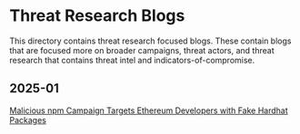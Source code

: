 # Threat Research Blogs #
This directory contains threat research focused blogs. These contain blogs that are focused more on broader campaigns, threat actors, and threat research that contains threat intel and indicators-of-compromise.

## 2025-01 ##
[Malicious npm Campaign Targets Ethereum
 Developers with Fake Hardhat Packages](https://github.com/gothburz/CyberSecFolio/blob/main/blogs/threat/2024/01/Malicious-npm-Campaign-Targets-Ethereum-Developers.pdf)